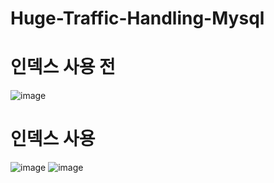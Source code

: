 # Huge-Traffic-Handling-Mysql

# 인덱스 사용 전
![image](https://github.com/user-attachments/assets/e6e251b0-f104-44cc-856c-7506860aab2c)

# 인덱스 사용
![image](https://github.com/user-attachments/assets/a7208cc5-9f97-422f-8d48-d0364eaf1008)
![image](https://github.com/user-attachments/assets/d526a10e-96f3-4f5b-a0b8-6f8239b7884e)

